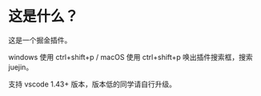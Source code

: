 # 这是什么？

这是一个掘金插件。

windows 使用 ctrl+shift+p / macOS 使用 ctrl+shift+p 唤出插件搜索框，搜索 juejin。

支持 vscode 1.43+ 版本，版本低的同学请自行升级。
